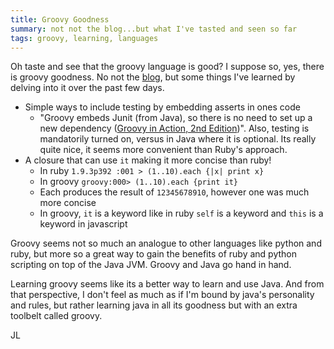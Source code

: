 ```yaml
---
title: Groovy Goodness
summary: not not the blog...but what I've tasted and seen so far
tags: groovy, learning, languages
---
```


Oh taste and see that the groovy language is good?  I suppose so, yes,
there is groovy goodness.  No not the [blog](http://mrhaki.blogspot.com/), but some things I've learned
by delving into it over the past few days.

+ Simple ways to include testing by embedding asserts in ones code
  + "Groovy embeds Junit (from Java), so there is no need to set up a new dependency ([Groovy in Action, 2nd Edition](http://manning.com/koenig2/))".  Also, testing is mandatorily turned on, versus in Java where it is optional. Its really quite nice, it seems more convenient than Ruby's approach.   
+ A closure that can use `it` making it more concise than ruby!
  + In ruby `1.9.3p392 :001 > (1..10).each {|x| print x}`
  + In groovy `groovy:000> (1..10).each {print it}`
  + Each produces the result of `12345678910`, however one was much more
    concise
  + In groovy, `it` is a keyword like in ruby `self` is a keyword and
    `this` is a keyword in javascript

Groovy seems not so much an analogue to other languages like python and
ruby, but more so a great way to gain the benefits of ruby and python
scripting on top of the Java JVM.  Groovy and Java go hand in hand.

Learning groovy seems like its a better way to learn and use Java.  And
from that perspective, I don't feel as much as if I'm bound by java's
personality and rules, but rather learning java in all its goodness but
with an extra toolbelt called groovy.

JL
